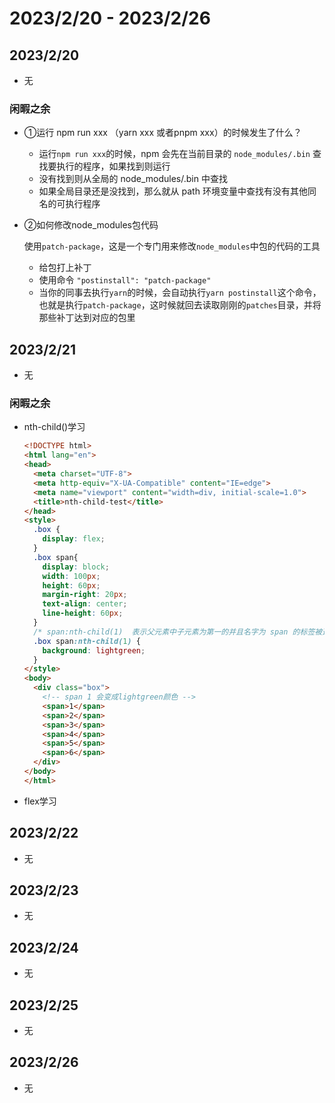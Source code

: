 # 2023/2/20 - 2023/2/26

## 2023/2/20
- 无
### **闲暇之余**

- ①运行 npm run xxx （yarn xxx 或者pnpm xxx）的时候发生了什么？

  - 运行`npm run xxx`的时候，npm 会先在当前目录的 `node_modules/.bin` 查找要执行的程序，如果找到则运行
  - 没有找到则从全局的 node_modules/.bin 中查找
  - 如果全局目录还是没找到，那么就从 path 环境变量中查找有没有其他同名的可执行程序
  
- ②如何修改node_modules包代码

  使用`patch-package`，这是一个专门用来修改`node_modules`中包的代码的工具

  - 给包打上补丁
  - 使用命令 `"postinstall": "patch-package"`
  - 当你的同事去执行`yarn`的时候，会自动执行`yarn postinstall`这个命令，也就是执行`patch-package`，这时候就回去读取刚刚的`patches`目录，并将那些补丁达到对应的包里



## 2023/2/21
- 无
### 闲暇之余

- nth-child()学习

  ```html
  <!DOCTYPE html>
  <html lang="en">
  <head>
    <meta charset="UTF-8">
    <meta http-equiv="X-UA-Compatible" content="IE=edge">
    <meta name="viewport" content="width=div, initial-scale=1.0">
    <title>nth-child-test</title>
  </head>
  <style>
    .box {
      display: flex;
    }
    .box span{
      display: block;
      width: 100px;
      height: 60px;
      margin-right: 20px;
      text-align: center;
      line-height: 60px;
    }
    /* span:nth-child(1)  表示父元素中子元素为第一的并且名字为 span 的标签被选中 */
    .box span:nth-child(1) {
      background: lightgreen;
    }
  </style>
  <body>
    <div class="box">
      <!-- span 1 会变成lightgreen颜色 -->
      <span>1</span>
      <span>2</span>
      <span>3</span>
      <span>4</span>
      <span>5</span>
      <span>6</span>
    </div>
  </body>
  </html>
  ```

- flex学习

## 2023/2/22
- 无
## 2023/2/23
- 无
## 2023/2/24
- 无

## 2023/2/25
- 无
## 2023/2/26
- 无
